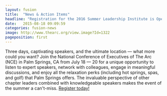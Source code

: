 ```yaml
---
layout: fusion
title:  "News & Action Items"
headline: "Registration for the 2016 Summer Leadership Institute is Open!"
date:   2015-08-18 09:09:59
categories: fusion-news
image: http://www.thearc.org/view.image?Id=1322
pageposition: first
---
```

Three days, captivating speakers, and the ultimate location &mdash; what more could you want? 
Join the National Conference of Executives of The Arc (NCE) in Palm Springs, CA from July 18 &mdash; 20 for a unique opportunity to listen to expert speakers, network with colleagues, engage in meaningful discussions, and enjoy all the relaxation perks (including hot springs, spas, and golf) that Palm Springs offers. The invaluable perspective of other chapter leaders combined with knowledgeable speakers makes the event of the summer a can't-miss. <a href="http://nce-sli.org">Register today!</a>